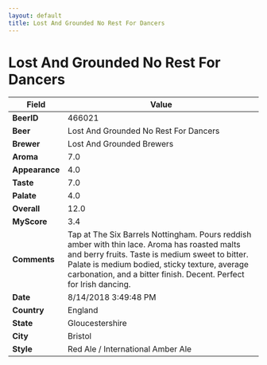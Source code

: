```yaml
---
layout: default
title: Lost And Grounded No Rest For Dancers
---
```


# Lost And Grounded No Rest For Dancers

| Field         | Value     |
|---------------|-----------|
| **BeerID** | 466021 |
| **Beer** | Lost And Grounded No Rest For Dancers |
| **Brewer** | Lost And Grounded Brewers |
| **Aroma** | 7.0 |
| **Appearance** | 4.0 |
| **Taste** | 7.0 |
| **Palate** | 4.0 |
| **Overall** | 12.0 |
| **MyScore** | 3.4 |
| **Comments** | Tap at The Six Barrels Nottingham. Pours reddish amber with thin lace. Aroma has roasted malts and berry fruits. Taste is medium sweet to bitter. Palate is medium bodied, sticky texture, average carbonation, and a bitter finish. Decent. Perfect for Irish dancing. |
| **Date** | 8/14/2018 3:49:48 PM |
| **Country** | England |
| **State** | Gloucestershire |
| **City** | Bristol |
| **Style** | Red Ale / International Amber Ale |
